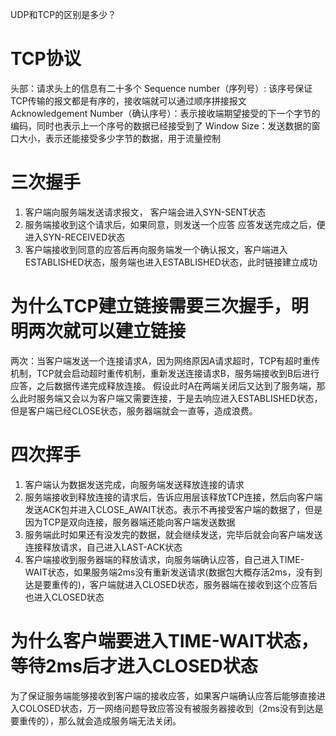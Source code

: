 UDP和TCP的区别是多少？

# TCP协议

头部：请求头上的信息有二十多个
    Sequence number（序列号）: 该序号保证TCP传输的报文都是有序的，接收端就可以通过顺序拼接报文
    Acknowledgement Number（确认序号）：表示接收端期望接受的下一个字节的编码，同时也表示上一个序号的数据已经接受到了
    Window Size：发送数据的窗口大小，表示还能接受多少字节的数据，用于流量控制

# 三次握手
1. 客户端向服务端发送请求报文， 客户端会进入SYN-SENT状态
2. 服务端接收到这个请求后，如果同意，则发送一个应答 应答发送完成之后，便进入SYN-RECEIVED状态
3. 客户端接收到同意的应答后再向服务端发一个确认报文，客户端进入ESTABLISHED状态，服务端也进入ESTABLISHED状态，此时链接建立成功

# 为什么TCP建立链接需要三次握手，明明两次就可以建立链接
两次：当客户端发送一个连接请求A，因为网络原因A请求超时，TCP有超时重传机制，TCP就会启动超时重传机制，重新发送连接请求B，服务端接收到B后进行应答，之后数据传递完成释放连接。
假设此时A在两端关闭后又达到了服务端，那么此时服务端又会以为客户端又需要连接，于是去响应进入ESTABLISHED状态，但是客户端已经CLOSE状态，服务器端就会一直等，造成浪费。

# 四次挥手
1. 客户端认为数据发送完成，向服务端发送释放连接的请求
2. 服务端接收到释放连接的请求后，告诉应用层该释放TCP连接，然后向客户端发送ACK包并进入CLOSE_AWAIT状态。表示不再接受客户端的数据了，但是因为TCP是双向连接，服务器端还能向客户端发送数据
3. 服务端此时如果还有没发完的数据，就会继续发送，完毕后就会向客户端发送连接释放请求，自己进入LAST-ACK状态
4. 客户端接收到服务器端的释放请求，向服务端确认应答，自己进入TIME-WAIT状态，如果服务端2ms没有重新发送请求(数据包大概存活2ms，没有到达是要重传的)，客户端就进入CLOSED状态，服务器端在接收到这个应答后也进入CLOSED状态

# 为什么客户端要进入TIME-WAIT状态，等待2ms后才进入CLOSED状态
为了保证服务端能够接收到客户端的接收应答，如果客户端确认应答后能够直接进入COLOSED状态，万一网络问题导致应答没有被服务器接收到（2ms没有到达是要重传的），那么就会造成服务端无法关闭。

